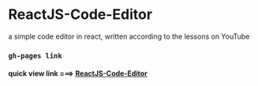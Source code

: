 # ReactJS-Code-Editor

a simple code editor in react, written according to the lessons on YouTube

### `gh-pages link`

#### quick view link ===> [ReactJS-Code-Editor](https://everybarry.github.io/ReactJS-Code-Editor/)




